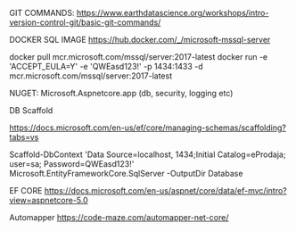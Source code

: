 
GIT COMMANDS: https://www.earthdatascience.org/workshops/intro-version-control-git/basic-git-commands/

DOCKER SQL IMAGE https://hub.docker.com/_/microsoft-mssql-server

docker pull mcr.microsoft.com/mssql/server:2017-latest docker run -e 'ACCEPT_EULA=Y' -e 'QWEasd123!' -p 1434:1433 -d mcr.microsoft.com/mssql/server:2017-latest

NUGET: Microsoft.Aspnetcore.app (db, security, logging etc)

DB Scaffold

https://docs.microsoft.com/en-us/ef/core/managing-schemas/scaffolding?tabs=vs

Scaffold-DbContext 'Data Source=localhost, 1434;Initial Catalog=eProdaja; user=sa; Password=QWEasd123!' Microsoft.EntityFrameworkCore.SqlServer -OutputDir Database

EF CORE https://docs.microsoft.com/en-us/aspnet/core/data/ef-mvc/intro?view=aspnetcore-5.0

Automapper https://code-maze.com/automapper-net-core/
